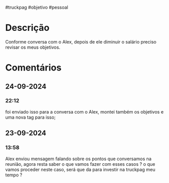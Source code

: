#truckpag #objetivo #pessoal 
# Descrição 
Conforme conversa com o Alex, depois de ele diminuir o salário preciso revisar os meus objetivos. 

# Comentários
## 24-09-2024
### 22:12
foi enviado isso para a conversa com o Alex, montei também os objetivos e uma nova tag para isso; 
## 23-09-2024
### 13:58
Alex enviou mensagem falando sobre os pontos que conversamos na reunião, agora resta saber o que vamos fazer com esses casos ? 
o que vamos proceder neste caso, será que da para investir na truckpag meu tempo ? 
